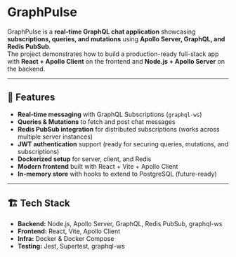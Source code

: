 
# GraphPulse

GraphPulse is a **real-time GraphQL chat application** showcasing **subscriptions, queries, and mutations** using **Apollo Server, GraphQL, and Redis PubSub**.  
The project demonstrates how to build a production-ready full-stack app with **React + Apollo Client** on the frontend and **Node.js + Apollo Server** on the backend.

---

## 🚀 Features
- **Real-time messaging** with GraphQL Subscriptions (`graphql-ws`)
- **Queries & Mutations** to fetch and post chat messages
- **Redis PubSub integration** for distributed subscriptions (works across multiple server instances)
- **JWT authentication** support (ready for securing queries, mutations, and subscriptions)
- **Dockerized setup** for server, client, and Redis
- **Modern frontend** built with React + Vite + Apollo Client
- **In-memory store** with hooks to extend to PostgreSQL (future-ready)

---

## 🏗️ Tech Stack
- **Backend:** Node.js, Apollo Server, GraphQL, Redis PubSub, graphql-ws
- **Frontend:** React, Vite, Apollo Client
- **Infra:** Docker & Docker Compose
- **Testing:** Jest, Supertest, graphql-ws




